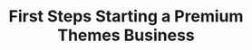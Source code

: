 ---
external:
  host: Medium
  url: https://medium.com/aspirethemes/first-steps-starting-a-premium-themes-business-906437e7e4f4
title: First Steps Starting a Premium Themes Business
tags: [business, themes, tips, themeforest]
---